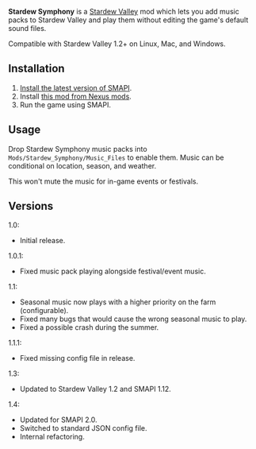 **Stardew Symphony** is a [Stardew Valley](http://stardewvalley.net/) mod which lets you add music
packs to Stardew Valley and play them without editing the game's default sound files.

Compatible with Stardew Valley 1.2+ on Linux, Mac, and Windows.

## Installation
1. [Install the latest version of SMAPI](https://github.com/Pathoschild/SMAPI/releases).
2. Install [this mod from Nexus mods](http://www.nexusmods.com/stardewvalley/mods/425).
3. Run the game using SMAPI.

## Usage
Drop Stardew Symphony music packs into `Mods/Stardew_Symphony/Music_Files` to enable them.
Music can be conditional on location, season, and weather.

This won't mute the music for in-game events or festivals.

## Versions
1.0:
* Initial release.

1.0.1:
* Fixed music pack playing alongside festival/event music.

1.1:
* Seasonal music now plays with a higher priority on the farm (configurable).
* Fixed many bugs that would cause the wrong seasonal music to play.
* Fixed a possible crash during the summer.

1.1.1:
* Fixed missing config file in release.

1.3:
* Updated to Stardew Valley 1.2 and SMAPI 1.12.

1.4:
* Updated for SMAPI 2.0.
* Switched to standard JSON config file.
* Internal refactoring.
